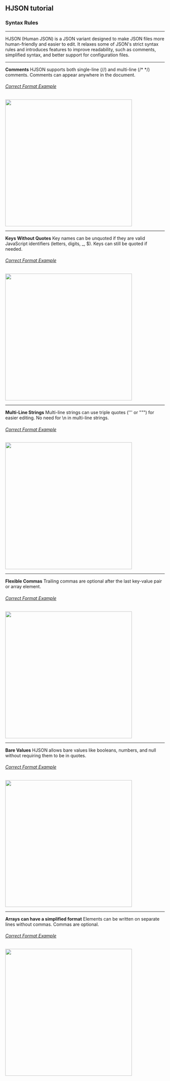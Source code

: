 
## HJSON tutorial
### **Syntax Rules**

---

HJSON (Human JSON) is a JSON variant designed to make JSON files more human-friendly and easier to edit. It relaxes some of JSON's strict syntax rules and introduces features to improve readability, such as comments, simplified syntax, and better support for configuration files.

---

**Comments**
HJSON supports both single-line (//) and multi-line (/* */) comments.
Comments can appear anywhere in the document.

###### <u>Correct Format Example</u> 
   <img src="./assets/tutorial/hjson/hjson_example_1.png" width="400px" height="auto">

---

**Keys Without Quotes**
Key names can be unquoted if they are valid JavaScript identifiers (letters, digits, _, $).
Keys can still be quoted if needed.

###### <u>Correct Format Example</u> 
   <img src="./assets/tutorial/hjson/hjson_example_2.png" width="400px" height="auto">


---

**Multi-Line Strings**
Multi-line strings can use triple quotes (''' or """) for easier editing.
No need for \n in multi-line strings.

###### <u>Correct Format Example</u> 
   <img src="./assets/tutorial/hjson/hjson_example_3.png" width="400px" height="auto">

---

**Flexible Commas**
Trailing commas are optional after the last key-value pair or array element.

###### <u>Correct Format Example</u> 
   <img src="./assets/tutorial/hjson/hjson_example_4.png" width="400px" height="auto">

---

**Bare Values**
HJSON allows bare values like booleans, numbers, and null without requiring them to be in quotes.

###### <u>Correct Format Example</u> 
   <img src="./assets/tutorial/hjson/hjson_example_5.png" width="400px" height="auto">

---

**Arrays can have a simplified format**
Elements can be written on separate lines without commas.
Commas are optional.

###### <u>Correct Format Example</u> 
   <img src="./assets/tutorial/hjson/hjson_example_6.png" width="400px" height="auto">

